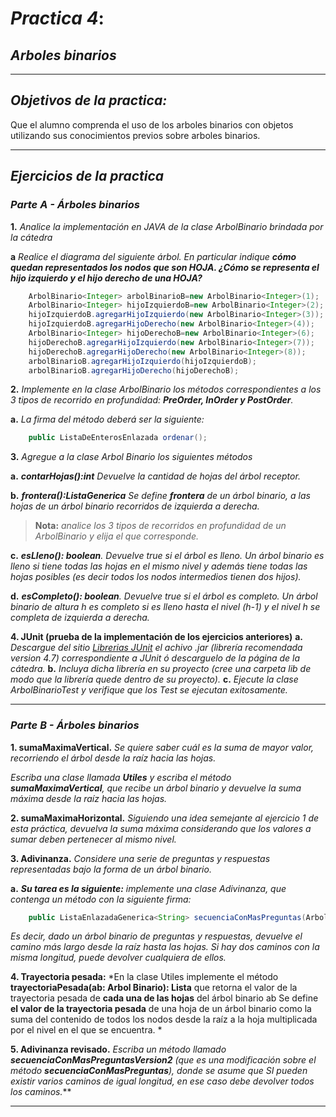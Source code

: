 # ***Practica 4***: 
## *Arboles binarios*
___

## ***Objetivos de la practica:***
Que el alumno comprenda el uso de los arboles binarios con objetos utilizando sus conocimientos previos sobre arboles binarios.

___
## ***Ejercicios de la practica***

### ***Parte A - Árboles binarios***

**1.** *Analice la implementación en JAVA de la clase ArbolBinario brindada por la cátedra*

**a** *Realice el diagrama del siguiente árbol. En particular indique **cómo quedan representados los nodos que son HOJA. ¿Cómo se representa el hijo izquierdo y el hijo derecho de una HOJA?***

```Java
    ArbolBinario<Integer> arbolBinarioB=new ArbolBinario<Integer>(1);
    ArbolBinario<Integer> hijoIzquierdoB=new ArbolBinario<Integer>(2);
    hijoIzquierdoB.agregarHijoIzquierdo(new ArbolBinario<Integer>(3));
    hijoIzquierdoB.agregarHijoDerecho(new ArbolBinario<Integer>(4));
    ArbolBinario<Integer> hijoDerechoB=new ArbolBinario<Integer>(6);
    hijoDerechoB.agregarHijoIzquierdo(new ArbolBinario<Integer>(7));
    hijoDerechoB.agregarHijoDerecho(new ArbolBinario<Integer>(8));
    arbolBinarioB.agregarHijoIzquierdo(hijoIzquierdoB);
    arbolBinarioB.agregarHijoDerecho(hijoDerechoB);
```

**2.** *Implemente en la clase ArbolBinario los métodos correspondientes a los 3 tipos de recorrido en profundidad: **PreOrder, InOrder y PostOrder**.*

**a.** *La firma del método deberá ser la siguiente:*
```Java
    public ListaDeEnterosEnlazada ordenar();
```


**3.** *Agregue a la clase Arbol Binario los siguientes métodos*

**a.** ***contarHojas():int** Devuelve la cantidad de hojas del árbol receptor.*

**b.** ***frontera():ListaGenerica<T>** Se define **frontera** de un árbol binario, a las hojas de un árbol binario recorridos de izquierda a derecha.*

>**Nota:** *analice los 3 tipos de recorridos en profundidad de un ArbolBinario y elija el que corresponde.*

**c.** ***esLleno(): boolean**. Devuelve true si el árbol es lleno. Un árbol binario es lleno si tiene todas las hojas en el mismo nivel y además tiene todas las hojas posibles (es decir todos los nodos intermedios tienen dos hijos).*

**d.** ***esCompleto(): boolean**. Devuelve true si el árbol es completo. Un árbol binario de altura h es completo si es lleno hasta el nivel (h-1) y el nivel h se completa de izquierda a derecha.*

**4. JUnit (prueba de la implementación de los ejercicios anteriores)** 
**a.** *Descargue del sitio [Librerias JUnit](https://github.com/junit-team/junit4/releases "JUnit 4.13.2") el achivo .jar (librería recomendada version 4.7) correspondiente a JUnit ó descarguelo de la página de la cátedra.*
**b.** *Incluya dicha librería en su proyecto (cree una carpeta lib de modo que la librería quede dentro de su proyecto).*
**c.** *Ejecute la clase ArbolBinarioTest y verifique que los Test se ejecutan exitosamente.*

___
### ***Parte B -  Árboles binarios***

**1. sumaMaximaVertical.** *Se quiere saber cuál es la suma de mayor valor, recorriendo el árbol desde la raíz hacia las hojas.*

*Escriba una clase llamada **Utiles** y escriba
el método **sumaMaximaVertical**, que recibe un árbol binario y devuelve la suma máxima desde la raíz hacia las hojas.*

**2. sumaMaximaHorizontal.** *Siguiendo una idea semejante al ejercicio 1 de esta práctica, devuelva la suma máxima considerando que los valores a sumar deben pertenecer al mismo nivel.*

**3. Adivinanza.** *Considere una serie de preguntas y respuestas representadas bajo la forma de un árbol binario.*

**a.** ***Su tarea es la siguiente:** implemente una clase Adivinanza, que contenga un método con la siguiente firma:*

```Java
    public ListaEnlazadaGenerica<String> secuenciaConMasPreguntas(ArbolBinario<String> abinario)
```
*Es decir, dado un árbol binario de preguntas y respuestas, devuelve el camino más largo desde la raíz hasta las hojas. Si hay dos caminos con la misma longitud, puede devolver cualquiera de ellos.*

**4. Trayectoria pesada:**  *En la clase Utiles implemente el método **trayectoriaPesada(ab: Arbol Binario): Lista** que retorna el valor de la trayectoria pesada de **cada una de las hojas** del árbol binario ab Se define **el valor de la trayectoria pesada** de una hoja de un árbol binario como la suma del contenido de todos los nodos desde la raíz a la hoja multiplicada por el nivel en el que se encuentra. *

**5. Adivinanza revisado.**  *Escriba un método llamado **secuenciaConMasPreguntasVersion2** (que es una modificación sobre el método **secuenciaConMasPreguntas**), donde se asume que SI pueden existir varios caminos de igual longitud, en ese caso debe devolver todos los caminos.***
___